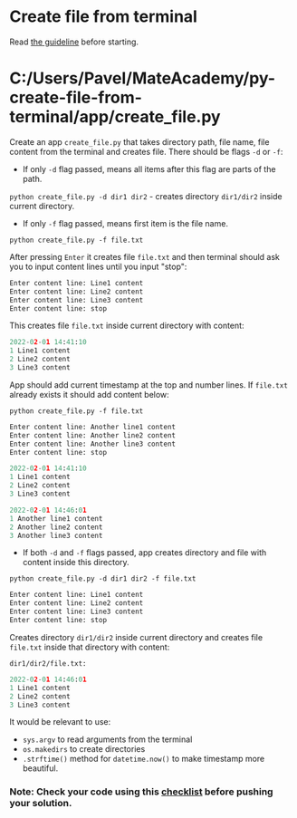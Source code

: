 # Create file from terminal

Read [the guideline](https://github.com/mate-academy/py-task-guideline/blob/main/README.md) before starting.
#  C:/Users/Pavel/MateAcademy/py-create-file-from-terminal/app/create_file.py
Create an app `create_file.py` that takes directory path, file name, file
content from the terminal and creates file. There should be flags `-d` or `-f`:

- If only `-d` flag passed, means all items after this flag are parts of the
path.

`python create_file.py -d dir1 dir2` - creates directory `dir1/dir2` inside
current directory.
- If only `-f` flag passed, means first item is the file name.

`python create_file.py -f file.txt`

After pressing `Enter` it creates file `file.txt` and then terminal should
ask you to input content lines until you input "stop": 
```python
Enter content line: Line1 content
Enter content line: Line2 content
Enter content line: Line3 content
Enter content line: stop
```
This creates file `file.txt` inside current directory with content:
```python
2022-02-01 14:41:10
1 Line1 content
2 Line2 content
3 Line3 content
```
App should add current timestamp at the top and number lines. If `file.txt`
already exists it should add content below:

`python create_file.py -f file.txt`
```python
Enter content line: Another line1 content
Enter content line: Another line2 content
Enter content line: Another line3 content
Enter content line: stop
```

```python
2022-02-01 14:41:10
1 Line1 content
2 Line2 content
3 Line3 content

2022-02-01 14:46:01
1 Another line1 content
2 Another line2 content
3 Another line3 content
```


- If both `-d` and `-f` flags passed, app creates directory and
file with content inside this directory.

`python create_file.py -d dir1 dir2 -f file.txt` 
```python
Enter content line: Line1 content
Enter content line: Line2 content
Enter content line: Line3 content
Enter content line: stop
```
Creates directory `dir1/dir2` inside current directory and 
creates file `file.txt`
inside that directory with content:

`dir1/dir2/file.txt: `
```python
2022-02-01 14:46:01
1 Line1 content
2 Line2 content
3 Line3 content
```
It would be relevant to use:
- `sys.argv` to read arguments from the terminal
- `os.makedirs` to create directories
- `.strftime()` method for `datetime.now()` to make timestamp
more beautiful.

### Note: Check your code using this [checklist](checklist.md) before pushing your solution.
